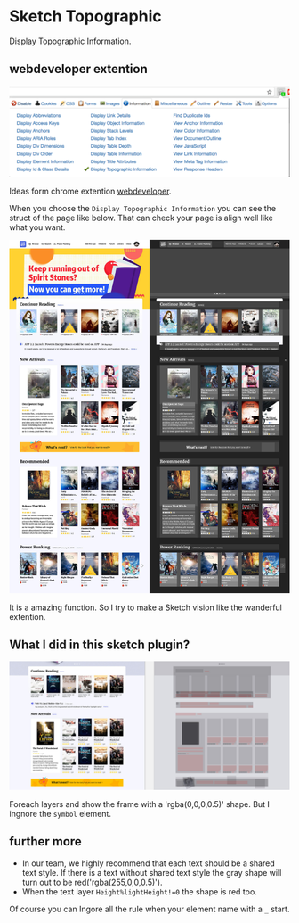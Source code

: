 # Sketch Topographic

Display Topographic Information.

## webdeveloper extention

![webdevelpoer](./img/webdeveloper.png)

Ideas form chrome extention [webdeveloper](https://chrome.google.com/webstore/detail/web-developer/bfbameneiokkgbdmiekhjnmfkcnldhhm?hl=zh-CN).

When you choose the `Display Topographic Information` you can see the struct of the page like below. That can check your page is align well like what you want.

![webdevelpoer-demo](./img/webdeveloper-demo.jpg)

It is a amazing function. So I try to make a Sketch vision like the wanderful extention. 

## What I did in this sketch plugin?

![sketch-demo](./img/sketch-demo.jpg)

Foreach layers and show the frame with a 'rgba(0,0,0,0.5)' shape. But I ingnore the `symbol` element.

## further more

* In our team, we highly recommend that each text should be a shared text style. If there is a text without shared text style the gray shape will turn out to be red('rgba(255,0,0,0.5)'). 
* When the text layer `Height%lightHeight!=0` the shape is red too. 

Of course you can Ingore all the rule when your element name with a `_` start.